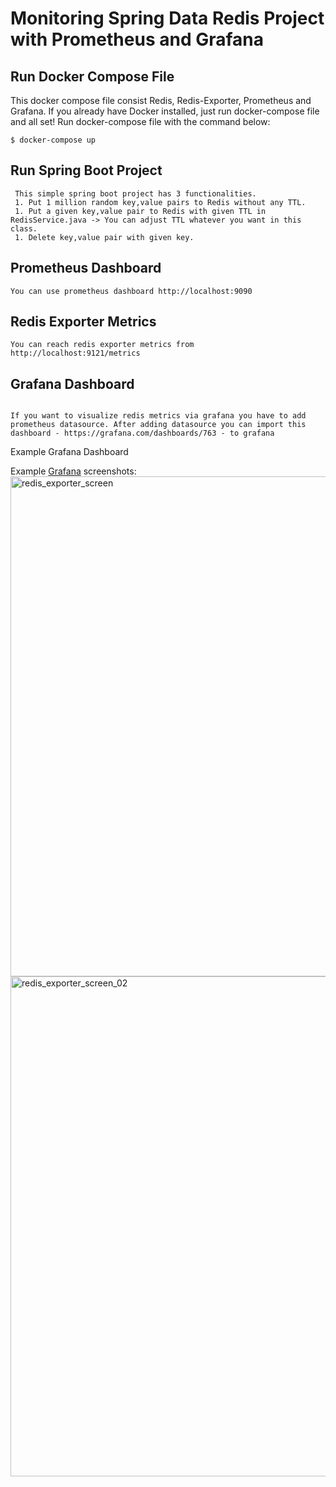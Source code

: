 # Monitoring Spring Data Redis Project with Prometheus and Grafana


Run Docker Compose File
----------------------
This docker compose file consist Redis, Redis-Exporter, Prometheus and Grafana.
If you already have Docker installed, just run docker-compose file and all set! Run docker-compose file with the command below:

    $ docker-compose up
    
Run Spring Boot Project
----------------------
```
 This simple spring boot project has 3 functionalities.
 1. Put 1 million random key,value pairs to Redis without any TTL.
 1. Put a given key,value pair to Redis with given TTL in RedisService.java -> You can adjust TTL whatever you want in this         class.
 1. Delete key,value pair with given key.
 ```

Prometheus Dashboard
----------------------
```
You can use prometheus dashboard http://localhost:9090
```

Redis Exporter Metrics 
----------------------
```
You can reach redis exporter metrics from http://localhost:9121/metrics
```

Grafana Dashboard
----------------------
```

If you want to visualize redis metrics via grafana you have to add prometheus datasource. After adding datasource you can import this dashboard - https://grafana.com/dashboards/763 - to grafana
```

Example Grafana Dashboard

Example [Grafana](http://grafana.org/) screenshots:<br>
<img width="800" alt="redis_exporter_screen" src="https://cloud.githubusercontent.com/assets/1222339/19412031/897549c6-92da-11e6-84a0-b091f9deb81d.png"><br>
<img width="800" alt="redis_exporter_screen_02" src="https://cloud.githubusercontent.com/assets/1222339/19412041/dee6d7bc-92da-11e6-84f8-610c025d6182.png">
